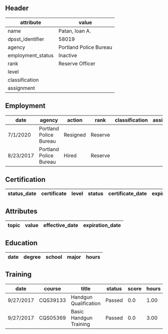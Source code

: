 ## Header
| attribute | value |
| --------- | ----- |
| name | Patan, Ioan A. |
| dpsst_identifier | 58019 |
| agency | Portland Police Bureau |
| employment_status | Inactive |
| rank | Reserve Officer |
| level |  |
| classification |  |
| assignment |  |
## Employment
| date | agency | action | rank | classification | assignment |
| ---- | ------ | ------ | ---- | -------------- | ---------- |
| 7/1/2020 | Portland Police Bureau | Resigned | Reserve |  |  |
| 8/23/2017 | Portland Police Bureau | Hired | Reserve |  |  |
## Certification
| status_date | certificate | level | status | certificate_date | expiration_date | probation_date |
| ----------- | ----------- | ----- | ------ | ---------------- | --------------- | -------------- |
## Attributes
| topic | value | effective_date | expiration_date |
| ----- | ----- | -------------- | --------------- |
## Education
| date | degree | school | major | hours |
| ---- | ------ | ------ | ----- | ----- |
## Training
| date | course | title | status | score | hours |
| ---- | ------ | ----- | ------ | ----- | ----- |
| 9/27/2017 | CQS39133 | Handgun Qualification | Passed | 0.0 | 1.00 |
| 9/27/2017 | CQS05369 | Basic Handgun Training | Passed | 0.0 | 3.00 |
